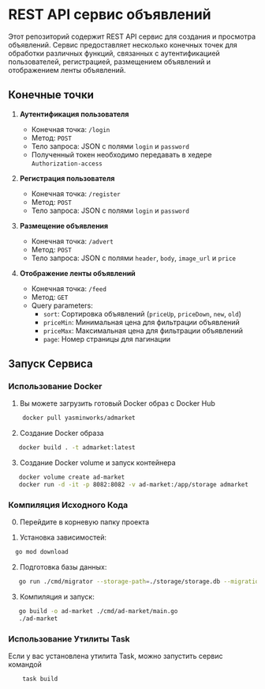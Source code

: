 # REST API сервис объявлений

Этот репозиторий содержит REST API сервис для создания и просмотра объявлений. Сервис предоставляет несколько конечных точек для обработки различных функций, связанных с аутентификацией пользователей, регистрацией, размещением объявлений и отображением ленты объявлений.

## Конечные точки

1. **Аутентификация пользователя**
   - Конечная точка: `/login`
   - Метод: `POST`
   - Тело запроса: JSON с полями `login` и `password`
   - Полученный токен необходимо передавать в хедере `Authorization-access`

2. **Регистрация пользователя**
   - Конечная точка: `/register`
   - Метод: `POST`
   - Тело запроса: JSON с полями `login` и `password`

3. **Размещение объявления**
   - Конечная точка: `/advert`
   - Метод: `POST`
   - Тело запроса: JSON с полями `header`, `body`, `image_url` и `price`

4. **Отображение ленты объявлений**
   - Конечная точка: `/feed`
   - Метод: `GET`
   - Query parameters:
     - `sort`: Сортировка объявлений (`priceUp`, `priceDown`, `new`, `old`)
     - `priceMin`: Минимальная цена для фильтрации объявлений
     - `priceMax`: Максимальная цена для фильтрации объявлений
     - `page`: Номер страницы для пагинации

## Запуск Сервиса

### Использование Docker

1. Вы можете загрузить готовый Docker образ с Docker Hub
```bash
    docker pull yasminworks/admarket
```

2. Создание Docker образа
```bash
   docker build . -t admarket:latest
``` 

3. Создание Docker volume и запуск контейнера
```bash
   docker volume create ad-market
   docker run -d -it -p 8082:8082 -v ad-market:/app/storage admarket
```
   
### Компиляция Исходного Кода
0. Перейдите в корневую папку проекта

1. Установка зависимостей:
```bash
  go mod download
 ```

2. Подготовка базы данных:
```bash
   go run ./cmd/migrator --storage-path=./storage/storage.db --migrations-path=./migrations
 ```  
3. Компиляция и запуск:
 ```bash 
    go build -o ad-market ./cmd/ad-market/main.go
    ./ad-market
 ```  
### Использование Утилиты Task

Если у вас установлена утилита Task, можно запустить сервис командой
```bash
    task build
```
